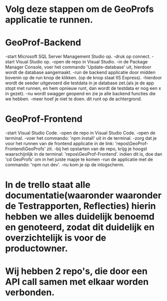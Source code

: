 # Volg deze stappen om de GeoProfs applicatie te runnen.
# GeoProf-Backend
-start Microsoft SQL Server Management Studio op.
-druk op connect.
-start Visual Studio op.
-open de repo in Visual Studio.
-in de Package Manager Console, voer het commando 'Update-database' uit, hierdoor wordt de database aangemaakt.
-run de backend applicatie door midden bovenin op de run knop de klikken. (op de knop staat IIS Express).
-hierdoor wordt de seeder uitgevoerd die testdata in je database zet.(als je de app stopt met runnen, en hem opnieuw runt, dan wordt de testdata er nog een x in gezet).
-nu wordt swagger geopend en zie je alle backend functies die we hebben.
-meer hoef je niet te doen. dit runt op de achtergrond.

# GeoProf-Frontend
-start Visual Studio Code.
-open de repo in Visual Studio Code.
-open de terminal.
-voer het commando: 'npm install' uit in de terminal.
-zorg dat je voor het runnen van de frontend applicatie in de link: 'repos\GeoProf-Frontend\GeoProfs' zit.
-bij het opstarten van de repo, krijg je hoogst waarschijnlijk in de terminal: 'repos\GeoProf-Frontend\'. indien dit is, doe dan 'cd GeoProfs' om in het juiste mapje te komen
-run de applicatie met de commando: 'npm run dev'.
-nu kom je op de inlogscherm.

# In de trello staat alle documentatie(waaronder waaronder de Testrapporten, Reflecties) hierin hebben we alles duidelijk benoemd en genoteerd, zodat dit duidelijk en overzichtelijk is voor de productowner.
# Wij hebben 2 repo's, die door een API call samen met elkaar worden verbonden.